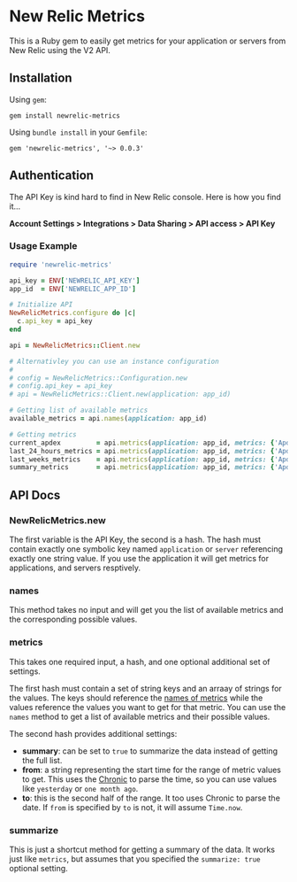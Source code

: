 New Relic Metrics
======================
This is a Ruby gem to easily get metrics for your application or servers from New Relic using the V2 API.


## Installation

Using `gem`:

    gem install newrelic-metrics


Using `bundle install` in your `Gemfile`:

    gem 'newrelic-metrics', '~> 0.0.3'


## Authentication
The API Key is kind hard to find in New Relic console. Here is how you find it...

**Account Settings > Integrations > Data Sharing > API access > API Key**


### Usage Example

```ruby
require 'newrelic-metrics'

api_key = ENV['NEWRELIC_API_KEY']
app_id  = ENV['NEWRELIC_APP_ID']

# Initialize API
NewRelicMetrics.configure do |c|
  c.api_key = api_key
end

api = NewRelicMetrics::Client.new

# Alternativley you can use an instance configuration
#
# config = NewRelicMetrics::Configuration.new
# config.api_key = api_key
# api = NewRelicMetrics::Client.new(application: app_id)

# Getting list of available metrics
available_metrics = api.names(application: app_id)

# Getting metrics
current_apdex         = api.metrics(application: app_id, metrics: {'Apdex'=>['score']})
last_24_hours_metrics = api.metrics(application: app_id, metrics: {'Apdex'=>['score']}, range: {from:'24 hours ago'})
last_weeks_metrics    = api.metrics(application: app_id, metrics: {'Apdex'=>['score']}, range: {from:'2 weeks ago',to:'1 week ago'})
summary_metrics       = api.metrics(application: app_id, metrics: {'Apdex'=>['score']}, range: {from: 'yesterday', to: 'now'}, summarize:true)
```

## API Docs
### NewRelicMetrics.new
The first variable is the API Key, the second is a hash. The hash must contain exactly one symbolic key named `application` or `server` referencing exactly one string value. If you use the application it will get metrics for applications, and servers resptively.

### names
This method takes no input and will get you the list of available metrics and the corresponding possible values. 

### metrics
This takes one required input, a hash, and one optional additional set of settings.

The first hash must contain a set of string keys and an arraay of strings for the values. The keys should reference the [names of metrics](https://docs.newrelic.com/docs/apm/apis/application-examples-v2/getting-apdex-data-apps-or-browsers-api-v2#apdex-names) while the values reference the values you want to get for that metric. You can use the `names` method to get a list of available metrics and their possible values.

The second hash provides additional settings:
- **summary**: can be set to `true` to summarize the data instead of getting the full list.
- **from**: a string representing the start time for the range of metric values to get. This uses the [Chronic](https://github.com/mojombo/chronic) to parse the time, so you can use values like `yesterday` or `one month ago`.
- **to**: this is the second half of the range. It too uses Chronic to parse the date. If `from` is specified by `to` is not, it will assume `Time.now`.

### summarize
This is just a shortcut method for getting a summary of the data. It works just like `metrics`, but assumes that you specified the `summarize: true` optional setting.
